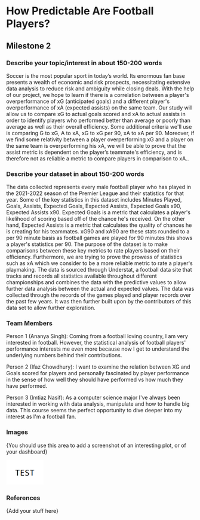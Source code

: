 # How Predictable Are Football Players?


## Milestone 2 

### Describe your topic/interest in about 150-200 words

Soccer is the most popular sport in today’s world. Its enormous fan base presents a wealth of economic and risk prospects, necessitating extensive data analysis to reduce risk and ambiguity while closing deals. With the help of our project, we hope to learn if there is a correlation between a player's overperformance of xG (anticipated goals) and a different player's overperformance of xA (expected assists) on the same team. Our study will allow us to compare xG to actual goals scored and xA to actual assists in order to identify players who performed better than average or poorly than average as well as their overall efficiency. Some additional criteria we'll use is comparing G to xG, A to xA, xG to xG per 90, xA to xA per 90. Moreover, if we find some relativity between a player overperforming xG and a player on the same team is overperforming his xA, we will be able to prove that the assist metric is dependent on the player’s teammate's efficiency, and is therefore not as reliable a metric to compare players in comparison to xA..

### Describe your dataset in about 150-200 words

The data collected represents every male football player who has played in the 2021-2022 season of the Premier League and their statistics for that year. Some of the key statistics in this dataset includes Minutes Played, Goals, Assists, Expected Goals, Expected Assists, Expected Goals x90, Expected Assists x90. Expected Goals is a metric that calculates a player's likelihood of scoring based off of the chance he's received. On the other hand, Expected Assists is a metric that calculates the quality of chances he is creating for his teammates. xG90 and xA90 are these stats rounded to a per 90 minute basis as football games are played for 90 minutes this shows a player's statistics per 90. The purpose of the dataset is to make comparisons between these key metrics to rate players based on their efficiency. Furthermore, we are trying to prove the prowess of statistics such as xA which we consider to be a more reliable metric to rate a player's playmaking. The data is sourced through Understat, a football data site that tracks and records all statistics available throughout different championships and combines the data with the predictive values to allow further data analysis between the actual and expected values. The data was collected through the records of the games played and player records over the past few years. It was then further built upon by the contributors of this data set to allow further exploration.



### Team Members

Person 1 (Ananya Singh): Coming from a football loving country, I am very interested in football. However, the statistical analysis of football players' performance interests me even more because now I get to understand the underlying numbers behind their contributions.

Person 2 (Ifaz Chowdhury): I want to examine the relation between XG and Goals scored for players and personally fascinated by player performance in the sense of how well they should have performed vs how much they have performed.

Person 3 (Imtiaz Nasif): As a computer science major I've always been interested in working with data analysis, manipulate and how to handle big data. This course seems the perfect opportunity to dive deeper into my interest as I'm a football fan.

### Images

{You should use this area to add a screenshot of an interesting plot, or of your dashboard}

<img src ="images/test.png" width="100px">

### References

{Add your stuff here}



